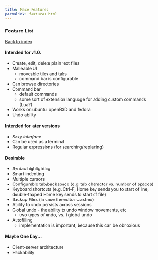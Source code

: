 ```yaml
---
title: Mace Features
permalink: features.html
---
```


### Feature List

[Back to index](index.md)

#### Intended for v1.0.
* Create, edit, delete plain text files
* Malleable UI
  * moveable tiles and tabs
  * command bar is configurable
* Can browse directories
* Command bar
  * default commands
  * some sort of extension language for adding custom commands (Lua?)
* Works on ubuntu, openBSD and fedora
* Undo ability

#### Intended for later versions
* *Sexy interface*
* Can be used as a terminal
* Regular expressions (for searching/replacing)
  
#### Desirable
* Syntax highlighting
* Smart indenting
* Multiple cursors
* Configurable tab/backspace (e.g. tab character vs. number of spaces)
* Keyboard shortcuts (e.g. Ctrl-F, Home key sends you to start of line, double-tapped Home key sends to start of file)
* Backup Files (in case the editor crashes)
* Ability to undo persists across sessions
* Global undo - the ability to undo window movements, etc
  * two types of undo, vs. 1 global undo
* Autofilling
  * implementation is important, because this can be obnoxious

#### Maybe One Day...
* Client-server architecture
* Hackability
